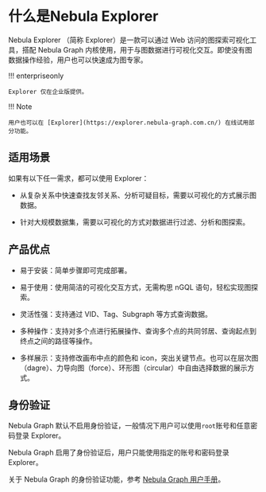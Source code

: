 # 什么是Nebula Explorer

Nebula Explorer （简称 Explorer）是一款可以通过 Web 访问的图探索可视化工具，搭配 Nebula Graph 内核使用，用于与图数据进行可视化交互。即使没有图数据操作经验，用户也可以快速成为图专家。

!!! enterpriseonly

    Explorer 仅在企业版提供。

!!! Note

    用户也可以在 [Explorer](https://explorer.nebula-graph.com.cn/) 在线试用部分功能。

## 适用场景

如果有以下任一需求，都可以使用 Explorer：

- 从复杂关系中快速查找友邻关系、分析可疑目标，需要以可视化的方式展示图数据。

- 针对大规模数据集，需要以可视化的方式对数据进行过滤、分析和图探索。

## 产品优点

- 易于安装：简单步骤即可完成部署。

- 易于使用：使用简洁的可视化交互方式，无需构思 nGQL 语句，轻松实现图探索。

- 灵活性强：支持通过 VID、Tag、Subgraph 等方式查询数据。

- 多种操作：支持对多个点进行拓展操作、查询多个点的共同邻居、查询起点到终点之间的路径等操作。

- 多样展示：支持修改画布中点的颜色和 icon，突出关键节点。也可以在层次图（dagre）、力导向图（force）、环形图（circular）中自由选择数据的展示方式。

<!-- - 便于筛选：支持基于自定义条件灵活筛选需要展示的数据。-->

## 身份验证

Nebula Graph 默认不启用身份验证，一般情况下用户可以使用`root`账号和任意密码登录 Explorer。

Nebula Graph 启用了身份验证后，用户只能使用指定的账号和密码登录 Explorer。

关于 Nebula Graph 的身份验证功能，参考 [Nebula Graph 用户手册](../../7.data-security/1.authentication/1.authentication.md "点击前往 Nebula Graph 官网")。
